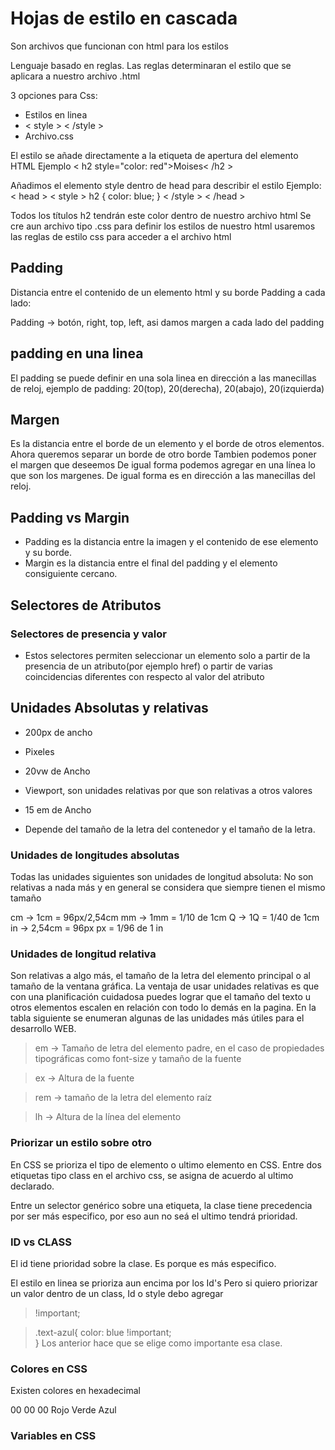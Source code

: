 # Hojas de estilo en cascada

Son archivos que funcionan con html para los estilos

Lenguaje basado en reglas. Las reglas determinaran el estilo que se aplicara a nuestro archivo .html

3 opciones para Css:

- Estilos en linea
- < style > < /style >
- Archivo.css

El estilo se añade directamente a la etiqueta de apertura del elemento HTML
Ejemplo
< h2 style="color: red">Moises< /h2 >

Añadimos el elemento style dentro de head para describir el estilo
Ejemplo:
< head >
    < style >
        h2 {
            color: blue;
        }
    < /style >
< /head >

Todos los títulos h2 tendrán este color dentro de nuestro archivo html
Se cre aun archivo tipo .css para definir los estilos de nuestro html
usaremos las reglas de estilo css para acceder a el archivo html

## Padding

Distancia entre el contenido de un elemento html y su borde
Padding a cada lado:

Padding -> botón, right, top, left, asi damos margen a cada lado del padding

## padding en una linea

El padding se puede definir en una sola linea en dirección a las manecillas de reloj, ejemplo de
padding: 20(top), 20(derecha), 20(abajo), 20(izquierda)

## Margen

Es la distancia entre el borde de un elemento y el borde de otros elementos.
Ahora queremos separar un borde de otro borde
Tambien podemos poner el margen que deseemos
De igual forma podemos agregar en una línea lo que son los margenes. De igual forma es en dirección a las manecillas del reloj.

## Padding vs Margin

- Padding es la distancia entre la imagen y el contenido de ese elemento y su borde.
- Margin es la distancia entre el final del padding y el elemento consiguiente cercano.

## Selectores de Atributos

### Selectores de presencia y valor

- Estos selectores permiten seleccionar un elemento solo a partir de la presencia de un atributo(por ejemplo href) o partir de varias coincidencias diferentes con respecto al valor del atributo

## Unidades Absolutas y relativas

- 200px de ancho

* Pixeles

- 20vw de Ancho 

* Viewport, son unidades relativas por que son relativas a otros valores

- 15 em de Ancho    

* Depende del tamaño de la letra del contenedor y el tamaño de la letra.

### Unidades de longitudes absolutas 

Todas las unidades siguientes son unidades de longitud absoluta: No son relativas a nada más y en general se considera que siempre tienen el mismo tamaño

cm -> 1cm = 96px/2,54cm
mm -> 1mm = 1/10 de 1cm
Q -> 1Q = 1/40 de 1cm
in -> 2,54cm = 96px
px = 1/96 de 1 in

### Unidades de longitud relativa

Son relativas a algo más, el tamaño de la letra del elemento principal o al tamaño de la ventana gráfica. La ventaja de usar unidades relativas es que con una planificación cuidadosa puedes lograr que el tamaño del texto u otros elementos escalen en relación con todo lo demás en la pagina. En la tabla siguiente se enumeran algunas de las unidades más útiles para el desarrollo WEB.

> em -> Tamaño de letra del elemento padre, en el caso de propiedades tipográficas como font-size y tamaño de la fuente

> ex -> Altura de la fuente

> rem -> tamaño de la letra del elemento raíz

> lh -> Altura de la línea del elemento

### Priorizar un estilo sobre otro

En CSS se prioriza el tipo de elemento o ultimo elemento en CSS.
Entre dos etiquetas tipo class en el archivo css, se asigna de acuerdo al ultimo declarado.

Entre un selector genérico sobre una etiqueta, la clase tiene precedencia por ser más especifico, por eso aun no seá el ultimo tendrá prioridad.

### ID vs CLASS

El id tiene prioridad sobre la clase. Es porque es más especifico.

El estilo en linea se prioriza aun encima por los Id's
Pero si quiero priorizar un valor dentro de un class, Id o style
debo agregar

> !important;

>.text-azul{
> color: blue !important;     
>}
Los anterior hace que se elige como importante esa clase.

### Colores en CSS

Existen colores en hexadecimal

00     00   00
Rojo Verde Azul

### Variables en CSS